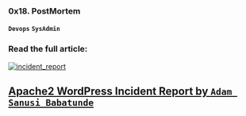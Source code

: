 ### **0x18. PostMortem**
**`Devops`** **`SysAdmin`**


### Read the full article:

<a href=#>
    <img src="https://media.licdn.com/dms/image/D4D12AQGoBNE5y60_Vw/article-cover_image-shrink_423_752/0/1705768583320?e=1711584000&v=beta&t=4jzOdeen9O0WaghPVOa608vn0cDVuvpp5sBcQnyxux0
" alt="incident_report">
</a>

## [**Apache2 WordPress Incident Report by `Adam Sanusi Babatunde`**](https://www.linkedin.com/posts/adamsanusi_alxse-alxafrica-softwareengineering-activity-7154512293689536513-6wQU?utm_source=share&utm_medium=member_desktop)
